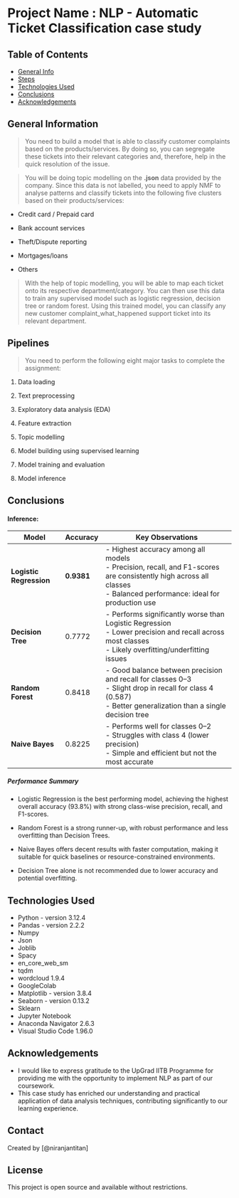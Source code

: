 # Project Name : NLP - Automatic Ticket Classification case study

## Table of Contents
* [General Info](#general-information)
* [Steps](#pipelines)
* [Technologies Used](#technologies-used)
* [Conclusions](#conclusions)
* [Acknowledgements](#acknowledgements)
  

## General Information
> You need to build a model that is able to classify customer complaints based on the products/services. By doing so, you can segregate these tickets into their relevant categories and, therefore, help in the quick resolution of the issue.

> You will be doing topic modelling on the <b>.json</b> data provided by the company. Since this data is not labelled, you need to apply NMF to analyse patterns and classify tickets into the following five clusters based on their products/services:

* Credit card / Prepaid card

* Bank account services

* Theft/Dispute reporting

* Mortgages/loans

* Others


> With the help of topic modelling, you will be able to map each ticket onto its respective department/category. You can then use this data to train any supervised model such as logistic regression, decision tree or random forest. Using this trained model, you can classify any new customer complaint_what_happened support ticket into its relevant department.

## Pipelines

> You need to perform the following eight major tasks to complete the assignment:

1.  Data loading

2. Text preprocessing

3. Exploratory data analysis (EDA)

4. Feature extraction

5. Topic modelling

6. Model building using supervised learning

7. Model training and evaluation

8. Model inference

## Conclusions

#### Inference:

| Model                   | Accuracy   | Key Observations                                                                                                                                                       |
| ----------------------- | ---------- | ---------------------------------------------------------------------------------------------------------------------------------------------------------------------- |
| **Logistic Regression** | **0.9381** | - Highest accuracy among all models<br>- Precision, recall, and F1-scores are consistently high across all classes<br>- Balanced performance: ideal for production use |
| **Decision Tree**       | 0.7772     | - Performs significantly worse than Logistic Regression<br>- Lower precision and recall across most classes<br>- Likely overfitting/underfitting issues                |
| **Random Forest**       | 0.8418     | - Good balance between precision and recall for classes 0–3<br>- Slight drop in recall for class 4 (0.587)<br>- Better generalization than a single decision tree      |
| **Naive Bayes**         | 0.8225     | - Performs well for classes 0–2<br>- Struggles with class 4 (lower precision)<br>- Simple and efficient but not the most accurate                                      |

##### Performance Summary

- Logistic Regression is the best performing model, achieving the highest overall accuracy (93.8%) with strong class-wise precision, recall, and F1-scores.

- Random Forest is a strong runner-up, with robust performance and less overfitting than Decision Trees.

- Naive Bayes offers decent results with faster computation, making it suitable for quick baselines or resource-constrained environments.

- Decision Tree alone is not recommended due to lower accuracy and potential overfitting.


## Technologies Used
- Python - version 3.12.4
- Pandas - version 2.2.2
- Numpy
- Json
- Joblib
- Spacy
- en_core_web_sm
- tqdm
- wordcloud 1.9.4
- GoogleColab
- Matplotlib - version 3.8.4
- Seaborn - version 0.13.2
- Sklearn
- Jupyter Notebook
- Anaconda Navigator 2.6.3
- Visual Studio Code 1.96.0



## Acknowledgements
- I would like to express gratitude to the UpGrad IITB Programme for providing me with the opportunity to implement NLP as part of our coursework. 
- This case study has enriched our understanding and practical application of data analysis techniques, contributing significantly to our learning experience.


## Contact
Created by [@niranjantitan]


## License
This project is open source and available without restrictions.
